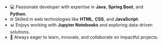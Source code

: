
- 💻 Passionate developer with expertise in **Java**, **Spring Boot**, and **Python**.  
- 🌐 Skilled in web technologies like **HTML**, **CSS**, and **JavaScript**.  
- 📊 Enjoys working with **Jupyter Notebooks** and exploring data-driven solutions.  
- 🚀 Always eager to learn, innovate, and collaborate on impactful projects.




<!---
saita123/saita123 is a ✨ special ✨ repository because its `README.md` (this file) appears on your GitHub profile.
You can click the Preview link to take a look at your changes.
--->
